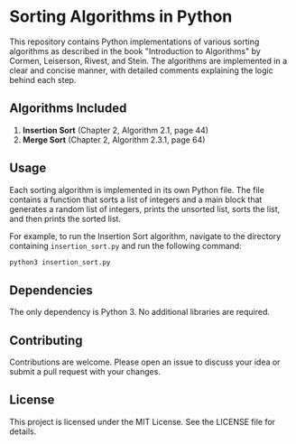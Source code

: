# Sorting Algorithms in Python

This repository contains Python implementations of various sorting algorithms as described in the book "Introduction to Algorithms" by Cormen, Leiserson, Rivest, and Stein. The algorithms are implemented in a clear and concise manner, with detailed comments explaining the logic behind each step.

## Algorithms Included

1. **Insertion Sort** (Chapter 2, Algorithm 2.1, page 44)
2. **Merge Sort** (Chapter 2, Algorithm 2.3.1, page 64)

## Usage

Each sorting algorithm is implemented in its own Python file. The file contains a function that sorts a list of integers and a main block that generates a random list of integers, prints the unsorted list, sorts the list, and then prints the sorted list.

For example, to run the Insertion Sort algorithm, navigate to the directory containing `insertion_sort.py` and run the following command:

```bash
python3 insertion_sort.py
```

## Dependencies

The only dependency is Python 3. No additional libraries are required.

## Contributing

Contributions are welcome. Please open an issue to discuss your idea or submit a pull request with your changes.

## License

This project is licensed under the MIT License. See the LICENSE file for details.
